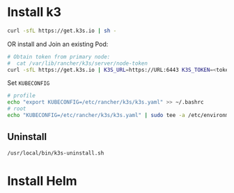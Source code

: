 # Install k3

```sh
curl -sfL https://get.k3s.io | sh -
```

OR install and Join an existing Pod:

```sh
# Obtain token from primary node:
#  cat /var/lib/rancher/k3s/server/node-token
curl -sfL https://get.k3s.io | K3S_URL=https://URL:6443 K3S_TOKEN=<token> sh -
```

Set `KUBECONFIG`

```sh
# profile
echo "export KUBECONFIG=/etc/rancher/k3s/k3s.yaml" >> ~/.bashrc
# root
echo "KUBECONFIG=/etc/rancher/k3s/k3s.yaml" | sudo tee -a /etc/environment
```

## Uninstall

```sh
/usr/local/bin/k3s-uninstall.sh
```

# Install Helm

